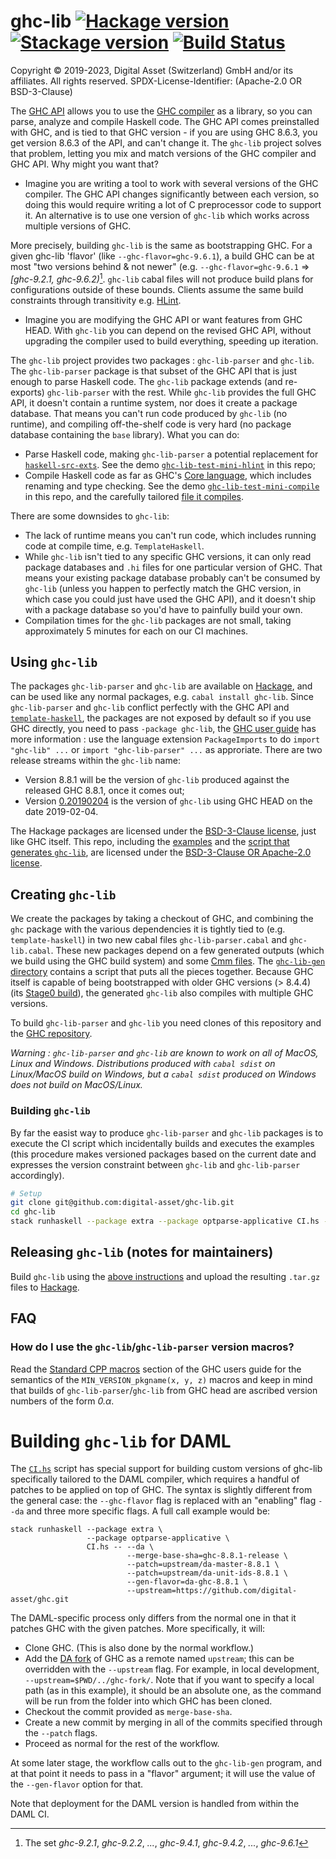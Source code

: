 # ghc-lib [![Hackage version](https://img.shields.io/hackage/v/ghc-lib.svg?label=Hackage)](https://hackage.haskell.org/package/ghc-lib) [![Stackage version](https://www.stackage.org/package/ghc-lib/badge/nightly?label=Stackage)](https://www.stackage.org/package/ghc-lib) [![Build Status](https://dev.azure.com/digitalasset/ghc-lib/_apis/build/status/digital-asset.ghc-lib?branchName=master)](https://dev.azure.com/digitalasset/ghc-lib/_build/latest?definitionId=11&branchName=master)
Copyright © 2019-2023, Digital Asset (Switzerland) GmbH and/or its affiliates. All rights reserved.
SPDX-License-Identifier: (Apache-2.0 OR BSD-3-Clause)

The [GHC API](https://hackage.haskell.org/package/ghc) allows you to use the [GHC compiler](https://www.haskell.org/ghc/) as a library, so you can parse, analyze and compile Haskell code. The GHC API comes preinstalled with GHC, and is tied to that GHC version - if you are using GHC 8.6.3, you get version 8.6.3 of the API, and can't change it. The `ghc-lib` project solves that problem, letting you mix and match versions of the GHC compiler and GHC API. Why might you want that?

* Imagine you are writing a tool to work with several versions of the GHC compiler. The GHC API changes significantly between each version, so doing this would require writing a lot of C preprocessor code to support it. An alternative is to use one version of `ghc-lib` which works across multiple versions of GHC.

More precisely, building `ghc-lib` is the same as bootstrapping GHC. For a given ghc-lib 'flavor' (like `--ghc-flavor=ghc-9.6.1`), a build GHC can be at most "two versions behind & not newer" (e.g. `--ghc-flavor=ghc-9.6.1` ⇒ *[ghc-9.2.1, ghc-9.6.2)*[^1]. `ghc-lib` cabal files will not produce build plans for configurations outside of these bounds. Clients assume the same build constraints through transitivity e.g. [HLint](https://github.com/ndmitchell/hlint).

[^1]: The set *ghc-9.2.1*, *ghc-9.2.2*, *...*, *ghc-9.4.1*, *ghc-9.4.2*, *...*, *ghc-9.6.1*

* Imagine you are modifying the GHC API or want features from GHC HEAD. With `ghc-lib` you can depend on the revised GHC API, without upgrading the compiler used to build everything, speeding up iteration.

The `ghc-lib` project provides two packages : `ghc-lib-parser` and `ghc-lib`. The `ghc-lib-parser` package is  that subset of the GHC API that is just enough to parse Haskell code. The `ghc-lib` package extends (and re-exports) `ghc-lib-parser` with the rest. While `ghc-lib` provides the full GHC API, it doesn't contain a runtime system, nor does it create a package database. That means you can't run code produced by `ghc-lib` (no runtime), and compiling off-the-shelf code is very hard (no package database containing the `base` library). What you can do:

* Parse Haskell code, making `ghc-lib-parser` a potential replacement for [`haskell-src-exts`](https://hackage.haskell.org/package/haskell-src-exts). See the demo [`ghc-lib-test-mini-hlint`](https://github.com/digital-asset/ghc-lib/blob/master/examples/ghc-lib-test-mini-hlint/src/Main.hs) in this repo;
* Compile Haskell code as far as GHC's [Core language](https://ghc.haskell.org/trac/ghc/wiki/Commentary/Compiler/CoreSynType), which includes renaming and type checking. See the demo [`ghc-lib-test-mini-compile`](https://github.com/digital-asset/ghc-lib/blob/master/examples/ghc-lib-test-mini-compile/src/Main.hs) in this repo, and the carefully tailored [file it compiles](https://github.com/digital-asset/ghc-lib/blob/master/examples/ghcl-lib-test-mini-compile/test/MiniCompileTest.hs).

There are some downsides to `ghc-lib`:

* The lack of runtime means you can't run code, which includes running code at compile time, e.g. `TemplateHaskell`.
* While `ghc-lib` isn't tied to any specific GHC versions, it can only read package databases and `.hi` files for one particular version of GHC. That means your existing package database probably can't be consumed by `ghc-lib` (unless you happen to perfectly match the GHC version, in which case you could just have used the GHC API), and it doesn't ship with a package database so you'd have to painfully build your own.
* Compilation times for the `ghc-lib` packages are not small, taking approximately 5 minutes for each on our CI machines.

## Using `ghc-lib`

The packages `ghc-lib-parser` and `ghc-lib` are available on [Hackage](https://hackage.haskell.org/), and can be used like any normal packages, e.g. `cabal install ghc-lib`. Since `ghc-lib-parser` and `ghc-lib` conflict perfectly with the GHC API and [`template-haskell`](https://hackage.haskell.org/package/template-haskell), the packages are not exposed by default so if you use GHC directly, you need to pass `-package ghc-lib`, the [GHC user guide](https://downloads.haskell.org/~ghc/latest/docs/html/users_guide/packages.html#using-packages) has more information : use the language extension `PackageImports` to do `import "ghc-lib" ...` or `import "ghc-lib-parser" ...` as approriate. There are two release streams within the `ghc-lib` name:

* Version 8.8.1 will be the version of `ghc-lib` produced against the released GHC 8.8.1, once it comes out;
* Version [0.20190204](http://hackage.haskell.org/package/ghc-lib-0.20190204) is the version of `ghc-lib` using GHC HEAD on the date 2019-02-04.

The Hackage packages are licensed under the [BSD-3-Clause license](https://www.haskell.org/ghc/license.html), just like GHC itself. This repo, including the [examples](https://github.com/digital-asset/ghc-lib/tree/master/examples) and the [script that generates `ghc-lib`](https://github.com/digital-asset/ghc-lib/tree/master/ghc-lib-gen), are licensed under the [BSD-3-Clause OR Apache-2.0 license](https://github.com/digital-asset/ghc-lib/blob/master/LICENSE).

## Creating `ghc-lib`

We create the packages by taking a checkout of GHC, and combining the `ghc` package with the various dependencies it is tightly tied to (e.g. `template-haskell`) in two new cabal files `ghc-lib-parser.cabal` and `ghc-lib.cabal`. These new packages depend on a few generated outputs (which we build using the GHC build system) and some [Cmm files](https://ghc.haskell.org/trac/ghc/wiki/Commentary/Rts/Cmm). The [`ghc-lib-gen` directory](https://github.com/digital-asset/ghc-lib/tree/master/ghc-lib-gen) contains a script that puts all the pieces together. Because GHC itself is capable of being bootstrapped with older GHC versions (> 8.4.4) (its [Stage0 build](https://ghc.haskell.org/trac/ghc/wiki/Building/Architecture/Idiom/Stages)), the generated `ghc-lib` also compiles with multiple GHC versions.

To build `ghc-lib-parser` and `ghc-lib` you need clones of this repository and the [GHC repository](https://git.haskell.org).

*Warning : `ghc-lib-parser` and `ghc-lib` are known to work on all of MacOS, Linux and Windows. Distributions produced with `cabal sdist` on Linux/MacOS build on Windows, but a `cabal sdist` produced on Windows does not build on MacOS/Linux.*

### Building `ghc-lib`

By far the easist way to produce `ghc-lib-parser` and `ghc-lib` packages is to execute the CI script which incidentally builds and executes the examples (this procedure makes versioned packages  based on the current date and expresses the version constraint between `ghc-lib` and `ghc-lib-parser` accordingly).

```bash
# Setup
git clone git@github.com:digital-asset/ghc-lib.git
cd ghc-lib
stack runhaskell --package extra --package optparse-applicative CI.hs -- --ghc-flavor=ghc-8.8.1
```

## Releasing `ghc-lib` (notes for maintainers)

Build `ghc-lib` using the [above instructions](#building-ghc-lib)  and upload the resulting `.tar.gz` files to [Hackage](https://hackage.haskell.org/upload).

## FAQ

### How do I use the `ghc-lib`/`ghc-lib-parser` version macros?

Read the [Standard CPP macros](https://downloads.haskell.org/~ghc/latest/docs/html/users_guide/phases.html#standard-cpp-macros) section of the GHC users guide for the semantics of the `MIN_VERSION_pkgname(x, y, z)` macros and keep in mind that builds of `ghc-lib-parser`/`ghc-lib` from GHC head are ascribed version numbers of the form *0.α*.

# Building `ghc-lib` for DAML

The [`CI.hs`](CI.hs) script has special support for building custom versions of
ghc-lib specifically tailored to the DAML compiler, which requires a handful of
patches to be applied on top of GHC. The syntax is slightly different from the
general case: the `--ghc-flavor` flag is replaced with an "enabling" flag
`--da` and three more specific flags. A full call example would be:

```
stack runhaskell --package extra \
                 --package optparse-applicative \
                 CI.hs -- --da \
                          --merge-base-sha=ghc-8.8.1-release \
                          --patch=upstream/da-master-8.8.1 \
                          --patch=upstream/da-unit-ids-8.8.1 \
                          --gen-flavor=da-ghc-8.8.1 \
                          --upstream=https://github.com/digital-asset/ghc.git
```

The DAML-specific process only differs from the normal one in that it patches
GHC with the given patches. More specifically, it will:

- Clone GHC. (This is also done by the normal workflow.)
- Add the [DA fork](https://github.com/digital-asset/ghc/) of GHC as a remote
  named `upstream`; this can be overridden with the `--upstream` flag. For
  example, in local development, `--upstream=$PWD/../ghc-fork/`. Note that if
  you want to specify a local path (as in this example), it should be an
  absolute one, as the command will be run from the folder into which GHC has
  been cloned.
- Checkout the commit provided as `merge-base-sha`.
- Create a new commit by merging in all of the commits specified through the
  `--patch` flags.
- Proceed as normal for the rest of the workflow.

At some later stage, the workflow calls out to the `ghc-lib-gen` program, and
at that point it needs to pass in a "flavor" argument; it will use the value of
the `--gen-flavor` option for that.

Note that deployment for the DAML version is handled from within the DAML CI.
